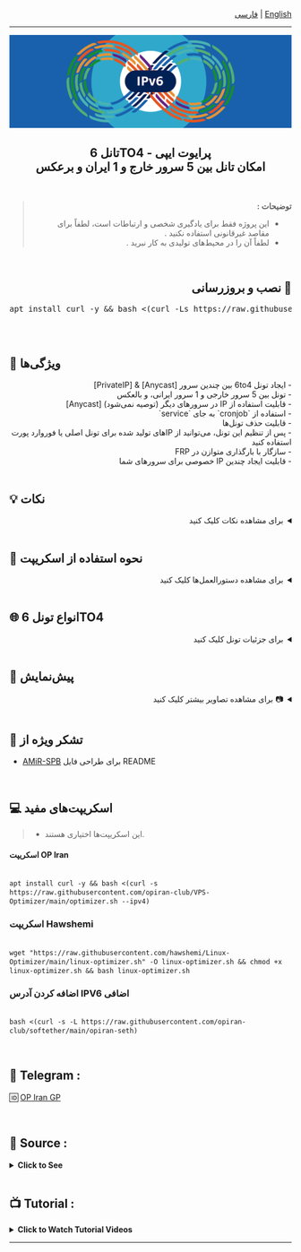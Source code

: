 <div dir="rtl">
  <a href="/README.md">English</a> | <a href="/README-Fa.md">فارسی</a>
</div>


------------------------------------------
<p align="center">
  <picture>
    <source media="(prefers-color-scheme: dark)" srcset="./Media/Pic.png">
    <img alt="6to4" src="./Media/Pic.png">
  </picture>
</p>

<h2 align="center"><strong>تانل 6TO4 - پرایوت ایپی
  <br>
امکان تانل بین 5 سرور خارج و 1 ایران و برعکس
</strong></h2>

<br>

<blockquote dir="rtl">
  <strong>توضیحات :</strong>
  
  - این پروژه فقط برای یادگیری شخصی و ارتباطات است، لطفاً برای مقاصد غیرقانونی استفاده نکنید .
  - لطفاً آن را در محیط‌های تولیدی به کار نبرید .
</blockquote>


  <br>
  
<div dir="rtl">
  <h2>🔧 نصب و بروزرسانی</h2></div>
  <pre>
apt install curl -y && bash <(curl -Ls https://raw.githubusercontent.com/Azumi67/6TO4-PrivateIP_multipleSERVERS/main/6to4.sh --ipv4)
  </pre>
  <br>



## 🌟 ویژگی‌ها 

<div dir="rtl">
  - ایجاد تونل 6to4 بین چندین سرور [Anycast] & [PrivateIP]  <br>
  - تونل بین 5 سرور خارجی و 1 سرور ایرانی، و بالعکس  <br>
  - قابلیت استفاده از IP در سرورهای دیگر (توصیه نمی‌شود) [Anycast]  <br>
  - استفاده از `cronjob` به جای `service`  <br>
  - قابلیت حذف تونل‌ها  <br>
  - پس از تنظیم این تونل، می‌توانید از IPهای تولید شده برای تونل اصلی یا فوروارد پورت استفاده کنید  <br>
  - سازگار با بارگذاری متوازن در FRP  <br>
  - قابلیت ایجاد چندین IP خصوصی برای سرورهای شما
</div>



<br>

## 💡 نکات

<details dir="rtl">
  <summary>برای مشاهده نکات کلیک کنید</summary>
<br>
  <ol style="text-align: right;">
    <li><strong>سرورهای خارجی را ابتدا پیکربندی کنید</strong>
      <p>ابتدا سرورهای خارجی خود را پیکربندی کنید، سپس سرور ایرانی را پیکربندی کنید.</p>
    </li>

  <li><strong>تونل بین 5 سرور خارجی و 1 سرور ایرانی</strong>  
      <p>می‌توانید یک تونل بین 5 سرور خارجی و 1 سرور ایرانی ایجاد کنید، و بالعکس.</p>
    </li>

  <li><strong>استفاده از IPهای خصوصی برای لود بالانسینگ</strong>  
      <p>این IPهای خصوصی می‌توانند برای لود بالانسینگ استفاده شوند که به زودی آن‌ها را ارائه خواهم داد.</p>
    </li>

  <li><strong>رفع مشکلات پینگ بین سرورها</strong>  
      <p>اگر در هنگام ساخت تونل، پینگ بین 5 سرور خارجی و 1 سرور ایرانی کار نمی‌کند، تمامی سرورها را یک‌باره ریبوت کنید. این کار معمولاً مشکل را حل می‌کند.</p>
    </li>

  <li><strong>راه‌حل جایگزین برای مشکلات اتصال</strong>  
      <p>اگر مشکلی در اتصال سرورها وجود داشته باشد (مثلاً در تونل 5 سرور خارجی و 1 سرور ایرانی، سرور 3 مشکل دارد)، تنها سرور 3 را Uninstall کرده و دوباره آن را پیکربندی کنید.</p>
    </li>

  <li><strong>اطمینان از استفاده صحیح از IPها</strong>  
      <p>اطمینان حاصل کنید که از IP صحیح برای هر سرور استفاده می‌کنید تا از بروز خطاها جلوگیری کنید.</p>
      <p>به‌طور مثال، وقتی سرور خارجی 1 و سرور ایرانی را پیکربندی می‌کنید، باید از IP سرور ترکیه برای سرور خارجی 1 استفاده کنید و برای سرور خارجی 2 و سرور ایرانی از IP سرور آلمان استفاده کنید.</p>
    </li>

  <li><strong>SSH یا پینگ از سرور ایرانی به سرورهای خارجی</strong>  
      <p>قبل از راه‌اندازی تونل 6to4، مطمئن شوید که می‌توانید از سرور ایرانی به سرورهای خارجی SSH بزنید یا پینگ بگیرید.</p>
    </li>

  <li><strong>IPهای خصوصی برای هر سرور خارجی</strong>  
      <p>در پیکربندی سرور ایرانی، برای هر سرور خارجی یک IP خصوصی منحصر به فرد خواهید داشت. اطمینان حاصل کنید که این IPها را به‌درستی وارد کنید.</p>
    </li>

  <li><strong>اگر تونل پنل به پنل است</strong>  
      <p>برای تونل‌های پنل به پنل، تنها نیاز به IP سرور خارجی دارید.</p>
    </li>

  <li><strong>اگر از تونل‌های FRP استفاده می‌شود</strong>  
      <p>برای تونل‌های FRP، به IPهای خصوصی هر سرور خارجی در سرور ایرانی نیاز دارید.</p>
    </li>

  <li><strong>باز کردن IPهای خصوصی</strong>  
      <p>اگر تونل پنل به پنل است، باید IPهای خصوصی را باز کنید.</p>
    </li>

  <li><strong>آزمون و خطا برای پیکربندی تونل</strong>  
      <p>با آزمون و خطا می‌توانید تونل‌ها را به‌درستی پیکربندی کنید.</p>
    </li>
  </ol>
</details>



<br>

##  📜 نحوه استفاده از اسکریپت

<details dir="rtl">
  <summary>برای مشاهده دستورالعمل‌ها کلیک کنید</summary>
  
  ### 🛠 ایجاد یک IP خصوصی بین یک سرور خارجی و یک سرور ایرانی
  <details>
    <summary>برای مشاهده جزئیات کلیک کنید</summary>
    
      - ایجاد یک IP خصوصی: از سرور خارجی شروع کنید.  
      - آدرس‌های IPv4 سرورهای خارجی و ایرانی را وارد کنید.  
      - Subnet /64 را وارد کنید.  
      - تعداد IPهای خصوصی مورد نیاز خود را مشخص کنید.  
      - IPهای تولید شده را در Notepad ذخیره کنید تا از آن‌ها در تونل استفاده کنید.  
      - IP خصوصی و سرویس پینگ به طور خودکار ایجاد خواهد شد تا از اختلالات جلوگیری شود.  
      - مراحل مشابه را برای سرور ایرانی تکرار کنید.  

  </details>

  <br>

  ### 🛠 ایجاد یک IP خصوصی بین یک سرور خارجی و 5 سرور ایرانی
  <details>
    <summary>برای مشاهده جزئیات کلیک کنید</summary>

    🌍 پیکربندی سرور خارجی
    
    - در این تونل، از 2 سرور ایرانی و 1 سرور خارجی استفاده می‌کنیم.  
    - همیشه پیکربندی تونل را از سرور خارجی شروع کنید.  
    - تعداد سرورهای ایرانی خود را وارد کنید (حداکثر تعداد مجاز 5 سرور است).  
    - برای هر سرور ایرانی، همان IP خارجی (مثلاً ترکیه) را وارد کنید.  
    - توجه: اگر از IP ایروان برای سرور ایرانی 1 استفاده کردید، همان IP ایروان را برای پیکربندی سرور ایرانی 1 وارد کنید.  
    - به عنوان مثال، اگر از IP ایروان برای سرور 1 و IP شاتل برای سرور 2 استفاده کردید، در پیکربندی سرور ایرانی، سرور 1 باید از IP ایروان و سرور 2 از IP شاتل استفاده کند، در غیر این صورت تونل برقرار نخواهد شد.  
    - تعداد IPهای مورد نیاز برای هر سرور را وارد کنید.  
    - برای ایجاد cronjob برای سرورها، تعداد سرورها را با فاصله وارد کنید. به عنوان مثال، اگر 2 سرور ایرانی دارید، آن را به صورت (2 1) وارد کنید.  

    ---

    🇮🇷 پیکربندی سرور ایرانی 1

    - حالا باید هر سرور ایرانی را به طور جداگانه پیکربندی کنید.  
    - برای مثال، اگر برای سرور ایرانی 1 از IP ایروان استفاده کردیم (از تصویر قبلی)، باید همین IP ایروان را در اینجا نیز برای سرور ایرانی 1 استفاده کنیم.  
    - IP سرور خارجی برای همه سرورهای ایرانی یکسان باقی می‌ماند زیرا تونل از 3 سرور ایرانی و 1 سرور خارجی تشکیل شده است.  
    - تعداد IPهای مورد نیاز برای این سرور را وارد کنید.  

    ---

    🇮🇷 پیکربندی سرور ایرانی 2

    - برای سرور ایرانی 2، آن را همانطور که برای سرور ایرانی 1 توضیح داده شد، پیکربندی کنید.  
    - IP سرور خارجی برای همه سرورهای ایرانی یکسان است.  
    - تعداد IPهای مورد نیاز برای این سرور را وارد کنید.  
    - اگر سرور ایرانی سومی دارید، آن را به همین ترتیب پیکربندی کنید.  
    - برای حذف تونل‌ها، به بخش مربوطه بروید تا تونل حذف شود.  

  </details>

  <br>

  ### 🛠 ایجاد یک IP خصوصی بین 5 سرور خارجی و یک سرور ایرانی
  <details>
    <summary>برای مشاهده جزئیات کلیک کنید</summary>

    🌍 پیکربندی سرور خارجی

    - همیشه پیکربندی تونل را از **سرور خارجی** شروع کنید.  
    - حالا باید هر سرور خارجی را به طور جداگانه پیکربندی کنید.  
    - سرور ایرانی برای همه سرورهای خارجی یکسان است، زیرا تونل از 3 سرور خارجی و 1 سرور ایرانی تشکیل شده است.  
    - تعداد IPهای مورد نیاز برای هر سرور خارجی را وارد کنید.

    ---

    🌍 پیکربندی سرور خارجی 2

    - برای سرور خارجی 2، آن را به همان شیوه‌ای که برای سرور خارجی 1 پیکربندی کردید، تنظیم کنید.  
    - سرور ایرانی برای همه سرورهای خارجی یکسان است.  
    - تعداد IPهای مورد نیاز برای این سرور را وارد کنید.  
    - اگر سرور خارجی سومی دارید، آن را طبق مثال قبلی پیکربندی کنید.  
    - برای حذف تونل‌ها، به بخش مربوطه بروید و تونل را حذف کنید.  

    ---

    🇮🇷 پیکربندی سرور ایرانی

    - این تونل از 2 سرور خارجی و 1 سرور ایرانی استفاده می‌کند.  
    - تعداد سرورهای خارجی خود را وارد کنید (حداکثر تعداد مجاز 5 سرور است).  
    - برای هر سرور خارجی، همان IP ایرانی (مثلاً ایروان) را وارد کنید و IP سرور خارجی را برای هر سرور مشخص کنید.  
    - توجه: اگر IP ترکیه را برای سرور خارجی 1 وارد کردید، همین IP ترکیه را برای پیکربندی سرور خارجی 1 وارد کنید.  
    - این بدین معنی است که اگر از IP ترکیه برای سرور 1 و IP آلمان برای سرور 2 استفاده کنید، پیکربندی سرورهای خارجی نیز باید همان IP ترکیه برای سرور 1 و آلمان برای سرور 2 باشد، در غیر این صورت تونل برقرار نخواهد شد.  
    - تعداد IPهای مورد نیاز برای هر سرور خارجی را وارد کنید.  
    - برای ایجاد cronjob برای سرورهای خود، تعداد سرورها را با فاصله وارد کنید. به عنوان مثال، اگر 2 سرور خارجی دارید، آن را به صورت (2 1) وارد کنید.  

  </details>
</details>

<br>

## **🌐 انواع تونل 6TO4**
<details dir="rtl">
  <summary>برای جزئیات تونل کلیک کنید</summary>
  
  ### **❌ تونل بدون Anycast**
  <details>
    <summary>برای جزئیات کلیک کنید</summary>
    
    🌍 پیکربندی سرور خارجی
    
    - این تونل از یک سرور خارجی و یک سرور ایرانی استفاده می‌کند.  
    - پیکربندی تونل را از **سرور خارجی** شروع کنید. آدرس‌های IP سرور خارجی و ایرانی را وارد کنید.  
    - تعداد IPهای مورد نیاز را وارد کنید.  
    - برای فعال کردن سرویس پینگ، **آدرس IPv4 سرور ایرانی** را وارد کنید.  
    
    ---

    🇮🇷 پیکربندی سرور ایرانی

    - این تونل از یک سرور خارجی و یک سرور ایرانی استفاده می‌کند.  
    - آدرس‌های IP سرور خارجی و ایرانی را وارد کنید.  
    - تعداد IPهای مورد نیاز را وارد کنید.  
    - برای فعال کردن سرویس پینگ، **آدرس IPv4 سرور خارجی** را وارد کنید.  

  </details>

  <br>

  ### **✅ تونل با Anycast**
  <details>
    <summary>برای جزئیات کلیک کنید</summary>
    
    🌍 پیکربندی سرور خارجی

    - این تونل از یک سرور خارجی و یک سرور ایرانی استفاده می‌کند.  
    - پیکربندی تونل را از **سرور خارجی** شروع کنید. آدرس IP سرور خارجی را وارد کنید.  
    - تعداد IPهای مورد نیاز را وارد کنید.  
    - برای فعال کردن سرویس پینگ، **آدرس IPv4 سرور ایرانی** را وارد کنید.  

    ---

    🇮🇷 پیکربندی سرور ایرانی

    - این تونل از یک سرور خارجی و یک سرور ایرانی استفاده می‌کند.  
    - آدرس‌های IP سرور خارجی و ایرانی را وارد کنید.  
    - تعداد IPهای مورد نیاز را وارد کنید.  
    - برای فعال کردن سرویس پینگ، **آدرس IPv4 سرور خارجی** را وارد کنید.  

  </details>
</details>

<br>

## 👀 پیش‌نمایش  
<details dir="rtl">
  <summary>📷 برای مشاهده تصاویر بیشتر کلیک کنید</summary>
  <br>

  <picture>
    <source media="(prefers-color-scheme: dark)" srcset="./Media/Screenshot1.png">
    <img alt="6TO4-SS1" src="./Media/Screenshot1.png">
  </picture>

  <br>

  <picture>
    <source media="(prefers-color-scheme: dark)" srcset="./Media/Screenshot2.png">
    <img alt="6TO4-SS2" src="./Media/Screenshot2.png">
  </picture>

  <br>
</details>


<br>

## 🙏 تشکر ویژه از

- [AMiR-SPB](https://github.com/AMiR-SPB/) برای طراحی فایل README

<br>

## <strong>💻 اسکریپت‌های مفید</strong>  
> - این اسکریپت‌ها اختیاری هستند.  

#### <strong>اسکریپت OP Iran</strong>
<pre><code>
apt install curl -y && bash <(curl -s https://raw.githubusercontent.com/opiran-club/VPS-Optimizer/main/optimizer.sh --ipv4)
</code></pre>

### <strong>اسکریپت Hawshemi</strong>
<pre><code>
wget "https://raw.githubusercontent.com/hawshemi/Linux-Optimizer/main/linux-optimizer.sh" -O linux-optimizer.sh && chmod +x linux-optimizer.sh && bash linux-optimizer.sh
</code></pre>

### <strong>اضافه کردن آدرس IPV6 اضافی</strong>
<pre><code>
bash <(curl -s -L https://raw.githubusercontent.com/opiran-club/softether/main/opiran-seth)
</code></pre>
<br>

## **💬 Telegram :** 

🆔 [OP Iran GP](https://t.me/OPIranClub)

<br>

## **📂 Source :**
<details>
  <summary><strong>Click to See</strong></summary>
 
  ### 1️⃣ [OP Iran](https://github.com/opiran-club)
  ### 2️⃣ [Hwashemi](https://github.com/hawshemi/Linux-Optimizer)
  
  <br>
</details>

<br>

## **📺 Tutorial :**
<details>
  <summary><strong>Click to Watch Tutorial Videos</strong></summary>
 
  ### 1️⃣ [YouTube](#)

<br>
</details>

------------------------------------------
